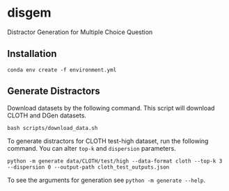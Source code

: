 # disgem
Distractor Generation for Multiple Choice Question


## Installation

```shell
conda env create -f environment.yml
```

## Generate Distractors

Download datasets by the following command. This script will download CLOTH and DGen datasets.

```shell
bash scripts/download_data.sh
```

To generate distractors for CLOTH test-high dataset, run the following command. You can alter `top-k` and `dispersion` parameters.

```shell
python -m generate data/CLOTH/test/high --data-format cloth --top-k 3 --dispersion 0 --output-path cloth_test_outputs.json
```

To see the arguments for generation see `python -m generate --help`.
